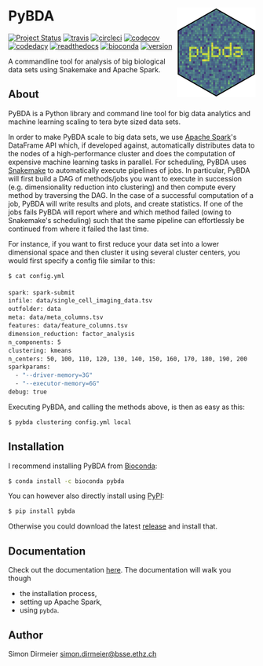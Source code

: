 # PyBDA <img src="https://raw.githubusercontent.com/cbg-ethz/pybda/master/_fig/sticker_pybda.png" align="right" width="160px"/>

[![Project Status](http://www.repostatus.org/badges/latest/wip.svg)](http://www.repostatus.org/#wip)
[![travis](https://img.shields.io/travis/cbg-ethz/pybda/master.svg?&logo=travis)](https://travis-ci.org/cbg-ethz/pybda/)
[![circleci](https://img.shields.io/circleci/project/github/cbg-ethz/pybda/master.svg?&logo=circleci)](https://circleci.com/gh/cbg-ethz/pybda/)
[![codecov](https://codecov.io/gh/cbg-ethz/pybda/branch/master/graph/badge.svg)](https://codecov.io/gh/cbg-ethz/pybda)
[![codedacy](https://api.codacy.com/project/badge/Grade/a4cca665933a4def9c2cfc88d7bbbeae)](https://www.codacy.com/app/simon-dirmeier/pybda?utm_source=github.com&amp;utm_medium=referral&amp;utm_content=cbg-ethz/pybda&amp;utm_campaign=Badge_Grade)
[![readthedocs](https://readthedocs.org/projects/pybda/badge/?version=latest)](http://pybda.readthedocs.io/en/latest)
[![bioconda](https://img.shields.io/badge/install%20with-bioconda-brightgreen.svg?style=flat)](http://bioconda.github.io/recipes/pybda/README.html)
[![version](https://img.shields.io/pypi/v/pybda.svg?colorB=black&style=flat)](https://pypi.org/project/pybda/)

A commandline tool for analysis of big biological data sets using Snakemake and Apache Spark.

## About

PyBDA is a Python library and command line tool for big data analytics and machine learning scaling to tera byte sized data sets.

In order to make PyBDA scale to big data sets, we use [Apache Spark](https://spark.apache.org/)'s DataFrame API which, if developed against, automatically distributes
data to the nodes of a high-performance cluster and does the computation of expensive machine learning tasks in parallel.
For scheduling, PyBDA uses [Snakemake](https://snakemake.readthedocs.io/en/stable/) to automatically execute pipelines of jobs. In particular, PyBDA will first build a DAG of methods/jobs
you want to execute in succession (e.g. dimensionality reduction into clustering) and then compute every method by traversing the DAG.
In the case of a successful computation of a job, PyBDA will write results and plots, and create statistics. If one of the jobs fails PyBDA will report where and which method failed
(owing to Snakemake's scheduling) such that the same pipeline can effortlessly be continued from where it failed the last time.

For instance, if you want to first reduce your data set into a lower dimensional space and then cluster it using several cluster centers, you would first specify a config file similar to this:

```bash
$ cat config.yml

spark: spark-submit
infile: data/single_cell_imaging_data.tsv
outfolder: data
meta: data/meta_columns.tsv
features: data/feature_columns.tsv
dimension_reduction: factor_analysis
n_components: 5
clustering: kmeans
n_centers: 50, 100, 110, 120, 130, 140, 150, 160, 170, 180, 190, 200
sparkparams:
  - "--driver-memory=3G"
  - "--executor-memory=6G"
debug: true
```

Executing PyBDA, and calling the methods above, is then as easy as this:

```bash
$ pybda clustering config.yml local
```

## Installation

I recommend installing PyBDA from [Bioconda](https://bioconda.github.io/recipes/pybda/README.html?highlight=pybda#recipe-Recipe%20&#x27;pybda&#x27;):

```bash
$ conda install -c bioconda pybda
```

You can however also directly install using [PyPI](https://pypi.org/project/pybda/):

```bash
$ pip install pybda
```

Otherwise you could download the latest [release](https://github.com/cbg-ethz/pybda/releases) and install that.

## Documentation

Check out the documentation [here](https://pybda.readthedocs.io/en/latest/).
The documentation will walk you though

* the installation process,
* setting up Apache Spark,
* using `pybda`.

## Author

Simon Dirmeier <a href="mailto:simon.dirmeier@bsse.ethz.ch">simon.dirmeier@bsse.ethz.ch</a>
